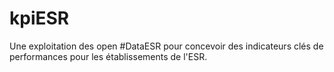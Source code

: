 # kpiESR
Une exploitation des open #DataESR pour concevoir des indicateurs clés de performances pour les établissements de l'ESR.
